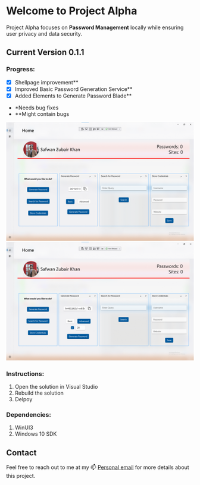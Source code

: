 # Welcome to **Project Alpha**

Project Alpha focuses on **Password Management** locally while ensuring user privacy and data security.


## Current Version 0.1.1

### Progress:
- [x] Shellpage improvement**
- [x] Improved Basic Password Generation Service**
- [x] Added Elements to Generate Password Blade**

- *Needs bug fixes
- **Might contain bugs

![Progress Image](/Images/Progress.png)
![Progress Image](/Images/Progress_1.png)


### Instructions:
1. Open the solution in Visual Studio
1. Rebuild the solution
1. Delpoy


### Dependencies:
1. WinUI3
1. Windows 10 SDK



## Contact

Feel free to reach out to me at my 📫 [Personal email](mailto:safwanzk@outlook.com?subject=From%20Github%3A%20Project%20Alpha&body=Hi%20Safwan!%0D%0A%0D%0AI%20would%20like%20some%20information%20regarding%20your%20awesome%20Project%20Alpha)  for more details about this project. 


